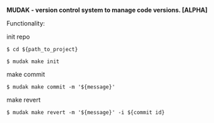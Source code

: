 **MUDAK - version control system to manage code versions. [ALPHA]**

Functionality:

init repo

`$ cd ${path_to_project}`

`$ mudak make init`

make commit

`$ mudak make commit -m '${message}'`


make revert

`$ mudak make revert -m '${message}' -i ${commit id}`
